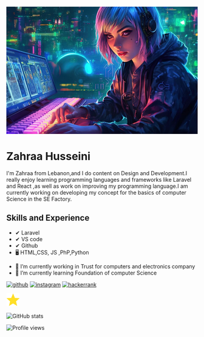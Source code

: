 ![Design and Development](https://github.com/zahraahusseini/zahraahusseini/blob/main/cover2.jpg)

# Zahraa Husseini


I'm Zahraa from Lebanon,and I do content on Design and Development.I really enjoy learning programming  languages and frameworks like Laravel and React ,as well as work on improving my programming language.I am currently working on developing my concept for the basics of computer Science in the SE Factory.
## Skills and Experience
* ✔ Laravel
* ✔ VS code
* ✔ Github
* 🖥 HTML,CSS, JS ,PhP,Python

- 🔭 I’m currently working in Trust for computers and electronics company
- 🌱 I’m currently learning Foundation of computer Science 


[<img src='https://cdn.jsdelivr.net/npm/simple-icons@3.0.1/icons/github.svg' alt='github' height='40'>](https://github.com/zahraahusseini)  [<img src='https://cdn.jsdelivr.net/npm/simple-icons@3.0.1/icons/instagram.svg' alt='instagram' height='40'>](https://www.instagram.com/zahraa.husseini.35/)  [<img src='https://cdn.jsdelivr.net/npm/simple-icons@3.0.1/icons/hackerrank.svg' alt='hackerrank' height='40'>](https://www.hackerrank.com/zahraahusseini91?hr_r=1https://www.hackerrank.com/zahraahusseini91?hr_r=1https://www.hackerrank.com/zahraahusseini91?hr_r=1)  

<a href='https://stars.github.com/'><img src='https://raw.githubusercontent.com/acervenky/animated-github-badges/master/assets/starbadge.gif' width='35' height='35'></a> 

![GitHub stats](https://github-readme-stats.vercel.app/api?username=zahraahusseini&show_icons=true)  

![Profile views](https://gpvc.arturio.dev/zahraahusseini)  


